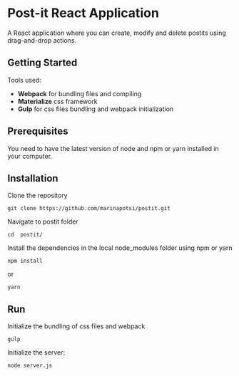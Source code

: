 # Post-it React Application

A React application where you can create, modify and delete postits using drag-and-drop actions.

## Getting Started

Tools used:

* **Webpack** for bundling files and compiling
* **Materialize** css framework
* **Gulp** for css files bundling and webpack initialization 

## Prerequisites

You need to have the latest version of node and npm or yarn installed in your computer.



## Installation
Clone the repository
    
    git clone https://github.com/marinapotsi/postit.git

Navigate to postit folder
    
    cd  postit/


Install the dependencies in the local node_modules folder using npm or yarn

    npm install

or

    yarn




## Run

Initialize the bundling of css files and webpack

    gulp 



Initialize the server: 

    node server.js





